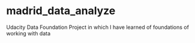 # madrid_data_analyze
Udacity Data Foundation Project in which I have learned of foundations of working with data
